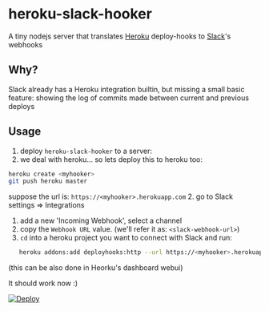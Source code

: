 # heroku-slack-hooker
A tiny nodejs server that translates [Heroku](http://heroku.com) deploy-hooks to [Slack](http://slack.com)'s webhooks

## Why?
Slack already has a Heroku integration builtin, but missing a small basic feature: showing the log of commits made between current and previous deploys

## Usage
1. deploy `heroku-slack-hooker` to a server:
  1. we deal with heroku... so lets deploy this to heroku too:
  ```sh
  heroku create <myhooker>
  git push heroku master
  ```
  suppose the url is: `https://<myhooker>.herokuapp.com`
2. go to Slack settings => Integrations
  1. add a new 'Incoming Webhook', select a channel
  2. copy the `Webhook URL` value. (we'll refer it as: `<slack-webhook-url>`)
3. `cd` into a heroku project you want to connect with Slack and run:

  ```sh
     heroku addons:add deployhooks:http --url https://<myhooker>.herokuapp.com/hook/<slack-webhook-url>
  ```
  (this can be also done in Heorku's dashboard webui)

It should work now :)

[![Deploy](https://www.herokucdn.com/deploy/button.svg)](https://heroku.com/deploy)
